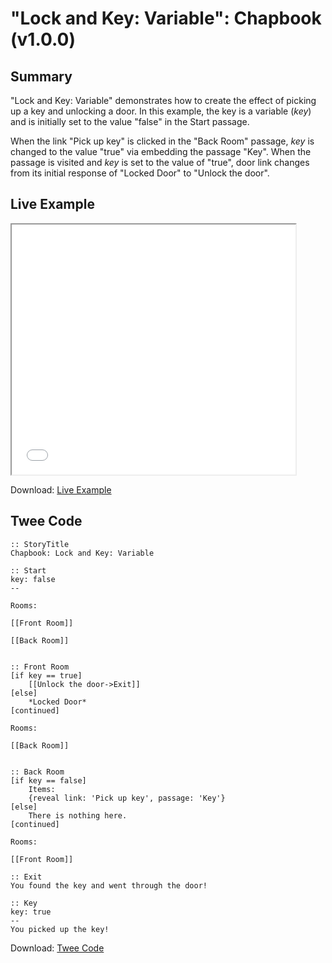 # "Lock and Key: Variable": Chapbook (v1.0.0)

## Summary

"Lock and Key: Variable" demonstrates how to create the effect of picking up a key and unlocking a door. In this example, the key is a variable (*key*) and is initially set to the value "false" in the Start passage.

When the link "Pick up key" is clicked in the "Back Room" passage, *key* is changed to the value "true" via embedding the passage "Key". When the passage is visited and *key* is set to the value of "true", door link changes from its initial response of "Locked Door" to "Unlock the door".

## Live Example

<section>
<iframe src="chapbook_lockandkey_variable_example.html" height=400 width=90%></iframe>

Download: <a href="chapbook_lockandkey_variable_example.html" target="_blank">Live Example</a>
</section>

## Twee Code

```twee
:: StoryTitle
Chapbook: Lock and Key: Variable

:: Start
key: false
--

Rooms:

[[Front Room]]

[[Back Room]]


:: Front Room
[if key == true]
	[[Unlock the door->Exit]]
[else]
	*Locked Door*
[continued]

Rooms:

[[Back Room]]


:: Back Room
[if key == false]
	Items:
	{reveal link: 'Pick up key', passage: 'Key'}
[else]
	There is nothing here.
[continued]

Rooms:

[[Front Room]]

:: Exit
You found the key and went through the door!

:: Key
key: true
--
You picked up the key!

```

Download: <a href="chapbook_lockandkey_variable_twee.txt" target="_blank">Twee Code</a>
